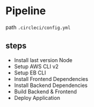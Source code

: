 # Pipeline

path `.circleci/config.yml` 

## steps

- Install last version Node 
- Setup AWS CLI v2
- Setup EB CLI
- Install Frontend Dependencies
- Install Backend Dependencies
- Build Backend & Frontend
- Deploy Application


